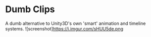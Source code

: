 # Dumb Clips
A dumb alternative to Unity3D's own 'smart' animation and timeline systems.
![screenshot]https://i.imgur.com/sHUU5de.png
